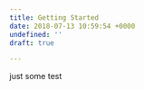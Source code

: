 ```yaml
---
title: Getting Started
date: 2018-07-13 10:59:54 +0000
undefined: ''
draft: true

---
```

just some test